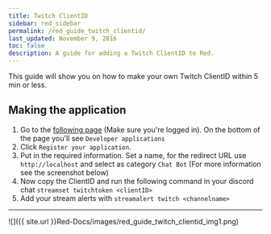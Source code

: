 ```yaml
---
title: Twitch ClientID
sidebar: red_sidebar
permalink: /red_guide_twitch_clientid/
last_updated: November 9, 2016
toc: false
description: A guide for adding a Twitch ClientID to Red.
---
```


This guide will show you on how to make your own Twitch ClientID within 5 min or less.

## Making the application
1. Go to the [following page](https://www.twitch.tv/settings/connections) (Make sure you're logged in). On the bottom of the page you'll see ``Developer applications``  
2. Click ``Register your application``.  
3. Put in the required information. Set a name, for the redirect URL use ``http://localhost`` and select as category ``Chat Bot`` (For more information see the screenshot below)
4. Now copy the ClientID and run the following command in your discord chat ``streamset twitchtoken <clientID>``
5. Add your stream alerts with ``streamalert twitch <channelname>``

- - -

![]({{ site.url }}Red-Docs/images/red_guide_twitch_clientid_img1.png)
